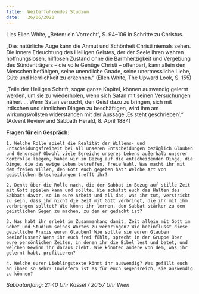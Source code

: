 ```yaml
---
title:  Weiterführendes Studium
date:   26/06/2020
---
```


Lies Ellen White, „Beten: ein Vorrecht“, S. 94–106 in Schritte zu Christus.

„Das natürliche Auge kann die Anmut und Schönheit Christi niemals sehen. Die innere Erleuchtung des Heiligen Geistes, der der Seele ihren wahren hoffnungslosen, hilflosen Zustand ohne die Barmherzigkeit und Vergebung des Sündenträgers – die volle Genüge Christi – offenbart, kann allein den Menschen befähigen, seine unendliche Gnade, seine unermessliche Liebe, Güte und Herrlichkeit zu erkennen.“ (Ellen White, The Upward Look, S. 155)

„Teile der Heiligen Schrift, sogar ganze Kapitel, können auswendig gelernt werden, um sie zu wiederholen, wenn sich Satan mit seinen Versuchungen nähert … Wenn Satan versucht, den Geist dazu zu bringen, sich mit irdischen und sinnlichen Dingen zu beschäftigen, wird ihm am wirkungsvollsten widerstanden mit der Aussage ‚Es steht geschrieben‘.“ (Advent Review and Sabbath Herald, 8. April 1884)

**Fragen für ein Gespräch:**

`1. Welche Rolle spielt die Realität der Willens- und Entscheidungsfreiheit bei all unseren Entscheidungen bezüglich Glauben und Gehorsam? Obwohl viele Bereiche unseres Lebens außerhalb unserer Kontrolle liegen, haben wir in Bezug auf die entscheidenden Dinge, die Dinge, die das ewige Leben betreffen, freie Wahl. Was macht ihr mit dem freien Willen, den Gott euch gegeben hat? Welche Art von geistlichen Entscheidungen trefft ihr?`

`2. Denkt über die Rolle nach, die der Sabbat in Bezug auf stille Zeit mit Gott spielen kann und sollte. Wie schützt euch das Halten des Sabbats davor, so in eure Arbeit und all das, was ihr tut, verstrickt zu sein, dass ihr nicht die Zeit mit Gott verbringt, die ihr mit ihm verbringen solltet? Wie könnt ihr lernen, den Sabbat stärker zu dem geistlichen Segen zu machen, zu dem er gedacht ist?`

`3. Was habt ihr erlebt im Zusammenhang damit, Zeit allein mit Gott im Gebet und Studium seines Wortes zu verbringen? Wie beeinflusst diese geistliche Praxis euren Glauben? Wie sollte sie euren Glauben beeinflussen? Wenn ihr euch frei fühlt, sprecht in der Gruppe über eure persönlichen Zeiten, in denen ihr die Bibel lest und betet, und welchen Gewinn ihr daraus zieht. Wie könnten andere von dem, was ihr gelernt habt, profitieren?`

`4. Welche eurer Lieblingstexte könnt ihr auswendig? Was gefällt euch an ihnen so sehr? Inwiefern ist es für euch segensreich, sie auswendig zu können?`

_Sabbatanfang: 21:40 Uhr Kassel / 20:57 Uhr Wien_